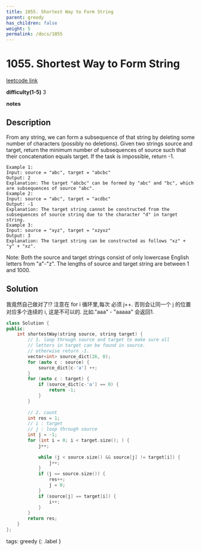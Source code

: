 ```yaml
---
title: 1055. Shortest Way to Form String
parent: greedy
has_children: false
weight: 5
permalink: /docs/1055
---
```

# 1055. Shortest Way to Form String
[leetcode link](https://leetcode.com/problems/shortest-way-to-form-string/)

**difficulty(1-5)**
3

**notes**   


## Description
From any string, we can form a subsequence of that string by deleting some number of characters (possibly no deletions).
Given two strings source and target, return the minimum number of subsequences of source such that their concatenation equals target. If the task is impossible, return -1.
```
Example 1:
Input: source = "abc", target = "abcbc"
Output: 2
Explanation: The target "abcbc" can be formed by "abc" and "bc", which are subsequences of source "abc".
Example 2:
Input: source = "abc", target = "acdbc"
Output: -1
Explanation: The target string cannot be constructed from the subsequences of source string due to the character "d" in target string.
Example 3:
Input: source = "xyz", target = "xzyxz"
Output: 3
Explanation: The target string can be constructed as follows "xz" + "y" + "xz".
```
Note:
Both the source and target strings consist of only lowercase English letters from "a"-"z".
The lengths of source and target string are between 1 and 1000.

## Solution
我竟然自己做对了!?
注意在 for i 循环里,每次 必须 j++. 否则会让同一个 j 的位置对应多个连续的 i, 这是不可以的.
比如."aaa" - "aaaaa" 会返回1. 
```c++
class Solution {
public:
    int shortestWay(string source, string target) {
        // 1. loop through source and target to make sure all
        // letters in target can be found in source. 
        // otherwise return -1.
        vector<int> source_dict(26, 0);
        for (auto c : source) {
            source_dict[c-'a'] ++;
        }
        for (auto c : target) {
            if (source_dict[c-'a'] == 0) {
                return -1;
            }
        }
        
        // 2. count 
        int res = 1;
        // i : target
        // j : loop through source
        int j = -1;
        for (int i = 0; i < target.size(); ) {
            j++;
            
            while (j < source.size() && source[j] != target[i]) {
                j++;
            }
            if (j == source.size()) {
                res++;
                j = 0;
            }
            if (source[j] == target[i]) {
                i++;
            }
        }
        return res;
    }
};
```


tags:
greedy
{: .label }
<!-- 
Blue label
{: .label .label-blue }

Stable
{: .label .label-green }

New release
{: .label .label-purple }

Coming soon
{: .label .label-yellow }

Deprecated
{: .label .label-red }
 -->
